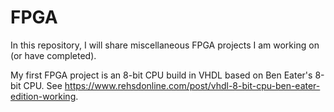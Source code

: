# FPGA
In this repository, I will share miscellaneous FPGA projects I am working on (or have completed).

My first FPGA project is an 8-bit CPU build in VHDL based on Ben Eater's 8-bit CPU. See https://www.rehsdonline.com/post/vhdl-8-bit-cpu-ben-eater-edition-working.
